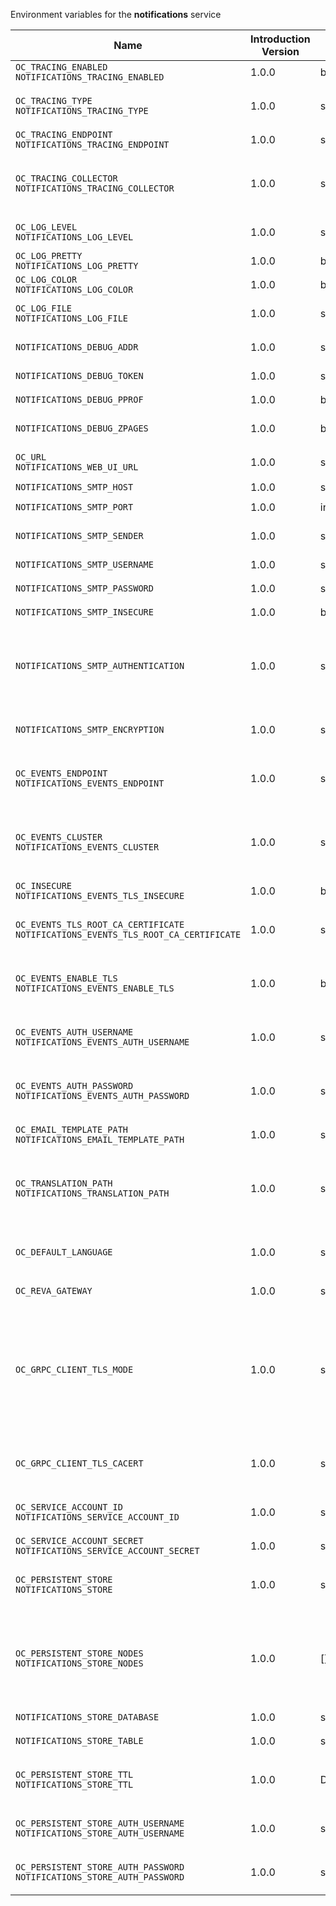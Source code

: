 Environment variables for the **notifications** service

| Name | Introduction Version | Type | Description | Default Value |
|---|---|---|---|---|
|`OC_TRACING_ENABLED`<br/>`NOTIFICATIONS_TRACING_ENABLED`| 1.0.0 |bool|`Activates tracing.`|false|
|`OC_TRACING_TYPE`<br/>`NOTIFICATIONS_TRACING_TYPE`| 1.0.0 |string|`The type of tracing. Defaults to '', which is the same as 'jaeger'. Allowed tracing types are 'jaeger' and '' as of now.`||
|`OC_TRACING_ENDPOINT`<br/>`NOTIFICATIONS_TRACING_ENDPOINT`| 1.0.0 |string|`The endpoint of the tracing agent.`||
|`OC_TRACING_COLLECTOR`<br/>`NOTIFICATIONS_TRACING_COLLECTOR`| 1.0.0 |string|`The HTTP endpoint for sending spans directly to a collector, i.e. \http://jaeger-collector:14268/api/traces. Only used if the tracing endpoint is unset.`||
|`OC_LOG_LEVEL`<br/>`NOTIFICATIONS_LOG_LEVEL`| 1.0.0 |string|`The log level. Valid values are: 'panic', 'fatal', 'error', 'warn', 'info', 'debug', 'trace'.`||
|`OC_LOG_PRETTY`<br/>`NOTIFICATIONS_LOG_PRETTY`| 1.0.0 |bool|`Activates pretty log output.`|false|
|`OC_LOG_COLOR`<br/>`NOTIFICATIONS_LOG_COLOR`| 1.0.0 |bool|`Activates colorized log output.`|false|
|`OC_LOG_FILE`<br/>`NOTIFICATIONS_LOG_FILE`| 1.0.0 |string|`The path to the log file. Activates logging to this file if set.`||
|`NOTIFICATIONS_DEBUG_ADDR`| 1.0.0 |string|`Bind address of the debug server, where metrics, health, config and debug endpoints will be exposed.`|127.0.0.1:9174|
|`NOTIFICATIONS_DEBUG_TOKEN`| 1.0.0 |string|`Token to secure the metrics endpoint.`||
|`NOTIFICATIONS_DEBUG_PPROF`| 1.0.0 |bool|`Enables pprof, which can be used for profiling.`|false|
|`NOTIFICATIONS_DEBUG_ZPAGES`| 1.0.0 |bool|`Enables zpages, which can be used for collecting and viewing in-memory traces.`|false|
|`OC_URL`<br/>`NOTIFICATIONS_WEB_UI_URL`| 1.0.0 |string|`The public facing URL of the OpenCloud Web UI, used e.g. when sending notification eMails`|https://localhost:9200|
|`NOTIFICATIONS_SMTP_HOST`| 1.0.0 |string|`SMTP host to connect to.`||
|`NOTIFICATIONS_SMTP_PORT`| 1.0.0 |int|`Port of the SMTP host to connect to.`|0|
|`NOTIFICATIONS_SMTP_SENDER`| 1.0.0 |string|`Sender address of emails that will be sent (e.g. 'OpenCloud <noreply@example.com>'.`||
|`NOTIFICATIONS_SMTP_USERNAME`| 1.0.0 |string|`Username for the SMTP host to connect to.`||
|`NOTIFICATIONS_SMTP_PASSWORD`| 1.0.0 |string|`Password for the SMTP host to connect to.`||
|`NOTIFICATIONS_SMTP_INSECURE`| 1.0.0 |bool|`Allow insecure connections to the SMTP server.`|false|
|`NOTIFICATIONS_SMTP_AUTHENTICATION`| 1.0.0 |string|`Authentication method for the SMTP communication. Possible values are 'login', 'plain', 'crammd5', 'none' or 'auto'. If set to 'auto' or unset, the authentication method is automatically negotiated with the server.`||
|`NOTIFICATIONS_SMTP_ENCRYPTION`| 1.0.0 |string|`Encryption method for the SMTP communication. Possible values are 'starttls', 'ssltls' and 'none'.`|none|
|`OC_EVENTS_ENDPOINT`<br/>`NOTIFICATIONS_EVENTS_ENDPOINT`| 1.0.0 |string|`The address of the event system. The event system is the message queuing service. It is used as message broker for the microservice architecture.`|127.0.0.1:9233|
|`OC_EVENTS_CLUSTER`<br/>`NOTIFICATIONS_EVENTS_CLUSTER`| 1.0.0 |string|`The clusterID of the event system. The event system is the message queuing service. It is used as message broker for the microservice architecture. Mandatory when using NATS as event system.`|opencloud-cluster|
|`OC_INSECURE`<br/>`NOTIFICATIONS_EVENTS_TLS_INSECURE`| 1.0.0 |bool|`Whether to verify the server TLS certificates.`|false|
|`OC_EVENTS_TLS_ROOT_CA_CERTIFICATE`<br/>`NOTIFICATIONS_EVENTS_TLS_ROOT_CA_CERTIFICATE`| 1.0.0 |string|`The root CA certificate used to validate the server's TLS certificate. If provided NOTIFICATIONS_EVENTS_TLS_INSECURE will be seen as false.`||
|`OC_EVENTS_ENABLE_TLS`<br/>`NOTIFICATIONS_EVENTS_ENABLE_TLS`| 1.0.0 |bool|`Enable TLS for the connection to the events broker. The events broker is the OpenCloud service which receives and delivers events between the services.`|false|
|`OC_EVENTS_AUTH_USERNAME`<br/>`NOTIFICATIONS_EVENTS_AUTH_USERNAME`| 1.0.0 |string|`The username to authenticate with the events broker. The events broker is the OpenCloud service which receives and delivers events between the services.`||
|`OC_EVENTS_AUTH_PASSWORD`<br/>`NOTIFICATIONS_EVENTS_AUTH_PASSWORD`| 1.0.0 |string|`The password to authenticate with the events broker. The events broker is the OpenCloud service which receives and delivers events between the services.`||
|`OC_EMAIL_TEMPLATE_PATH`<br/>`NOTIFICATIONS_EMAIL_TEMPLATE_PATH`| 1.0.0 |string|`Path to Email notification templates overriding embedded ones.`||
|`OC_TRANSLATION_PATH`<br/>`NOTIFICATIONS_TRANSLATION_PATH`| 1.0.0 |string|`(optional) Set this to a path with custom translations to overwrite the builtin translations. Note that file and folder naming rules apply, see the documentation for more details.`||
|`OC_DEFAULT_LANGUAGE`| 1.0.0 |string|`The default language used by services and the WebUI. If not defined, English will be used as default. See the documentation for more details.`||
|`OC_REVA_GATEWAY`| 1.0.0 |string|`CS3 gateway used to look up user metadata`|eu.opencloud.api.gateway|
|`OC_GRPC_CLIENT_TLS_MODE`| 1.0.0 |string|`TLS mode for grpc connection to the go-micro based grpc services. Possible values are 'off', 'insecure' and 'on'. 'off': disables transport security for the clients. 'insecure' allows using transport security, but disables certificate verification (to be used with the autogenerated self-signed certificates). 'on' enables transport security, including server certificate verification.`||
|`OC_GRPC_CLIENT_TLS_CACERT`| 1.0.0 |string|`Path/File name for the root CA certificate (in PEM format) used to validate TLS server certificates of the go-micro based grpc services.`||
|`OC_SERVICE_ACCOUNT_ID`<br/>`NOTIFICATIONS_SERVICE_ACCOUNT_ID`| 1.0.0 |string|`The ID of the service account the service should use. See the 'auth-service' service description for more details.`||
|`OC_SERVICE_ACCOUNT_SECRET`<br/>`NOTIFICATIONS_SERVICE_ACCOUNT_SECRET`| 1.0.0 |string|`The service account secret.`||
|`OC_PERSISTENT_STORE`<br/>`NOTIFICATIONS_STORE`| 1.0.0 |string|`The type of the store. Supported values are: 'memory', 'nats-js-kv', 'redis-sentinel', 'noop'. See the text description for details.`|nats-js-kv|
|`OC_PERSISTENT_STORE_NODES`<br/>`NOTIFICATIONS_STORE_NODES`| 1.0.0 |[]string|`A list of nodes to access the configured store. This has no effect when 'memory' store is configured. Note that the behaviour how nodes are used is dependent on the library of the configured store. See the Environment Variable Types description for more details.`|[127.0.0.1:9233]|
|`NOTIFICATIONS_STORE_DATABASE`| 1.0.0 |string|`The database name the configured store should use.`|notifications|
|`NOTIFICATIONS_STORE_TABLE`| 1.0.0 |string|`The database table the store should use.`||
|`OC_PERSISTENT_STORE_TTL`<br/>`NOTIFICATIONS_STORE_TTL`| 1.0.0 |Duration|`Time to live for notifications in the store. Defaults to '336h' (2 weeks). See the Environment Variable Types description for more details.`|336h0m0s|
|`OC_PERSISTENT_STORE_AUTH_USERNAME`<br/>`NOTIFICATIONS_STORE_AUTH_USERNAME`| 1.0.0 |string|`The username to authenticate with the store. Only applies when store type 'nats-js-kv' is configured.`||
|`OC_PERSISTENT_STORE_AUTH_PASSWORD`<br/>`NOTIFICATIONS_STORE_AUTH_PASSWORD`| 1.0.0 |string|`The password to authenticate with the store. Only applies when store type 'nats-js-kv' is configured.`||
